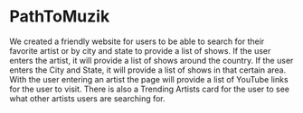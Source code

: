 # PathToMuzik

We created a friendly website for users to be able to search for their favorite artist or by city and state to provide a list of shows. If the user enters the artist, it will provide a list of shows around the country. If the user enters the City and State, it will provide a list of shows in that certain area. With the user entering an artist the page will provide a list of YouTube links for the user to visit. There is also a Trending Artists card for the user to see what other artists users are searching for. 

